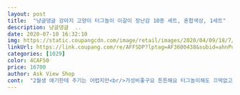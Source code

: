 ```yaml
---
layout: post 
title:  "냥글댕글 강아지 고양이 터그놀이 이갈이 장난감 10종 세트, 혼합색상, 1세트" 
description: 냥글댕글  ..
date: 2020-07-10 16:32:10 
img: https://static.coupangcdn.com/image/retail/images/2020/04/09/18/7/405607ac-2475-48b5-a66d-e5326d9fd165.jpg 
linkUrl: https://link.coupang.com/re/AFFSDP?lptag=AF3600438&subid=ahnPublicAsk&pageKey=1448674287&itemId=2495350469&vendorItemId=5533742252&traceid=V0-113-77f6151453d0a77f 
categories: [1029] 
color: 4CAF50 
price: 16700 
author: Ask View Shop 
cont:  "2월생 애기한테 주기는 어렵지만<br/>가성비좋구요 튼튼해요 터그놀이해도 끄떡없고 강추할게요<br/>대부분의 놀이구성이 대형견위주임 ㅠㅠ<br/>동그란거만 입에 물수잇을줄알았는데<br/>디따커요<br/>리트리버 5개월아가입니다.<br/> 장난감을 엄청좋아하는데 너무금방망가지구<br/>애기 크면 전부 가지고놀수있겠죠<br/>여기있는 당근 오프매장에서는 하나에 6천원씩하길래 바로주문했어요<br/>의외로 터그놀이 하는 손잡이 부분 매듭이 적고 쬐끄만해서 그걸로 잘 놀고잇어요 손을 깨무는 게 있어서 저걸로 열심히 힘빼주고 손안물게 훈련하는중입니다<br/>" 
---
```

